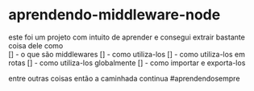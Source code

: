# aprendendo-middleware-node

este foi um projeto com intuito de aprender e consegui extrair bastante coisa dele como  
[] - o que são middlewares
[] - como utiliza-los
[] - como utiliza-los em rotas
[] - como utiliza-los globalmente
[] - como importar e exporta-los

entre outras coisas então a caminhada continua #aprendendosempre
